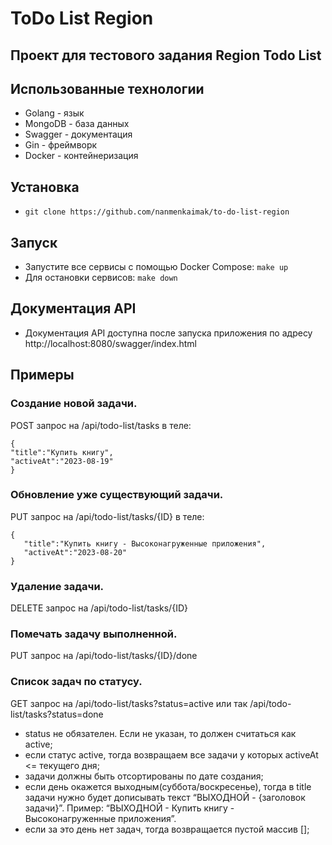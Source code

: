 # ToDo List Region

## Проект для тестового задания Region Todo List

## Использованные технологии
- Golang - язык
- MongoDB - база данных
- Swagger - документация 
- Gin - фреймворк
- Docker - контейнеризация

## Установка 
- `git clone https://github.com/nanmenkaimak/to-do-list-region`
## Запуск
- Запустите все сервисы с помощью Docker Compose: `make up`
- Для остановки сервисов: `make down`
## Документация API 
- Документация API доступна после запуска приложения по адресу http://localhost:8080/swagger/index.html
## Примеры
### Создание новой задачи.

POST запрос на /api/todo-list/tasks в теле:
```
{
"title":"Купить книгу",
"activeAt":"2023-08-19"
}
```
### Обновление уже существующий задачи.

PUT запрос на /api/todo-list/tasks/{ID} в теле:
```
{
   "title":"Купить книгу - Высоконагруженные приложения",
   "activeAt":"2023-08-20"
}
```
### Удаление задачи.

DELETE запрос на /api/todo-list/tasks/{ID} 

### Помечать задачу выполненной.

PUT запрос на /api/todo-list/tasks/{ID}/done 

### Список задач по статусу.

GET запрос на /api/todo-list/tasks?status=active или так /api/todo-list/tasks?status=done
- status не обязателен. Если не указан, то должен считаться как active;
- если статус active, тогда возвращаем все задачи у которых activeAt <= текущего дня;  
- задачи должны быть отсортированы по дате создания;
- если день окажется выходным(суббота/воскресенье), тогда в title задачи нужно будет дописывать текст “ВЫХОДНОЙ - {заголовок задачи}”. Пример: “ВЫХОДНОЙ - Купить книгу - Высоконагруженные приложения”.
- если за это день нет задач, тогда возвращается пустой массив [];


